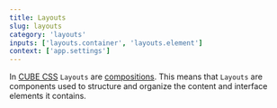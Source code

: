 ```yaml
---
title: Layouts
slug: layouts
category: 'layouts'
inputs: ['layouts.container', 'layouts.element']
context: ['app.settings']
---
```


In [CUBE CSS](https://cube.fyi) `Layouts` are [compositions](https://cube.fyi/composition.html). This means that `Layouts` are components used to structure and organize the content and interface elements it contains.
